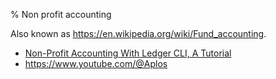 % Non profit accounting

Also known as https://en.wikipedia.org/wiki/Fund_accounting.

- [Non-Profit Accounting With Ledger CLI, A Tutorial](https://f.sfconservancy.org/NPO-Accounting/npo-ledger-cli/src/branch/master/npo-ledger-cli-tutorial.md)
- https://www.youtube.com/@Aplos
